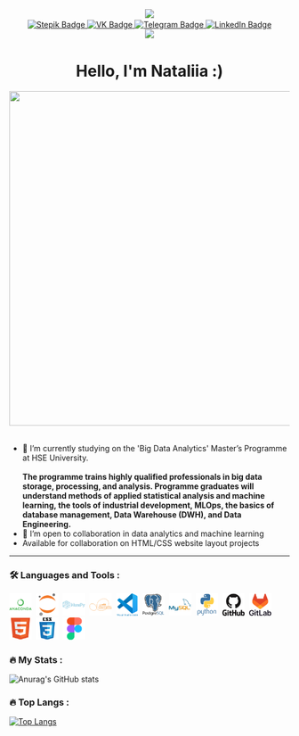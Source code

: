 <div id="header" align="center">
  <img src="https://media1.giphy.com/media/v1.Y2lkPTc5MGI3NjExOTg4cncwejZ6bngxMDR5d2F5YThqNG5icnVidnYxNjJmaDBwbDJnZCZlcD12MV9pbnRlcm5hbF9naWZfYnlfaWQmY3Q9cw/Y06e2KFCG48qwNMGK2/giphy.gif" width="100"/>
</div>

<div id="badges" align="center">
   <a href=" https://stepik.org/users/576574712/profile" target="_blank" rel="noopener noreferrer">
    <img src="https://media1.giphy.com/media/v1.Y2lkPTc5MGI3NjExcDZuamhjbGNjdDYxZGxibjgzNTFmdnN2d3lzNXV2bnR0NjVhZ2doeCZlcD12MV9pbnRlcm5hbF9naWZfYnlfaWQmY3Q9Zw/l17COzMeI88CHPfBLg/giphy.gif" width="50" alt="Stepik Badge"/>
  </a>
  <!-- VK -->
  <a href="https://vk.com/nataliia_mos" target="_blank">
    <img src="https://gifs.obs.ru-moscow-1.hc.sbercloud.ru/f078ac6ec27d1899b6c4a0dab9e4f7c68788855b8ba1bcf4f50fd64974d50d2a.gif" width="50" alt="VK Badge"/>
  </a>
  <!-- Telegram -->
  <a href="https://t.me/Nataliia0771" target="_blank" rel="noopener noreferrer">
    <img src="https://gifs.obs.ru-moscow-1.hc.sbercloud.ru/0a5d7ec84c24146cf75aad080662db93a3ef7fa5da54c0685abdf791d71beaed.gif" width="50" alt="Telegram Badge"/>
  </a>
  <!-- LinkedIn -->
  <a href="https://www.linkedin.com/in/your-profile" target='_blank' rel="noopener noreferrer">
    <img src="https://img.shields.io/badge/LinkedIn-blue?style=for-the-badge&logo=linkedin&logoColor=white" alt="LinkedIn Badge"/>
  </a>
</div>

<div align="center">
    <img src="https://komarev.com/ghpvc/?username=NataliYa0771&style=flat-square&color=green" alt=" "/>
</div>
<h1 align="center">
  <strong> Hello, I'm Nataliia :) </strong>
  <!-- <img src="https://media.giphy.com/media/hvRJCLFzcasrR4ia7z/giphy.gif" width="30px"/>-->
</h1>

<div align="center">
  <img src="https://media4.giphy.com/media/v1.Y2lkPTc5MGI3NjExbXR2emo1bXgxbHQxeXV4cDBicjg2N28ycGZ2b3hzM3prNnU4b3B6NiZlcD12MV9pbnRlcm5hbF9naWZfYnlfaWQmY3Q9Zw/lbcLMX9B6sTsGjUmS3/giphy.gif" width="600" height="600"/>
</div>

## 

- 🌱 I’m currently studying on the 'Big Data Analytics' Master’s Programme at HSE University.<br><br>
<strong>The programme trains highly qualified professionals in big data storage, processing, and analysis. Programme graduates will understand methods of applied statistical analysis and machine learning, the tools of industrial development, MLOps, the basics of database management, Data Warehouse (DWH), and Data Engineering.</strong>
- 👯 I’m open to collaboration in data analytics and machine learning
- Available for collaboration on HTML/CSS website layout projects
<!-- - 🔭 I’m currently working on ...
- 🤔 I’m looking for help with ...
- 💬 Ask me about ...
- ⚡ Fun fact: ...
> -->

---

### :hammer_and_wrench: Languages and Tools :

<div>
  <img src="https://github.com/devicons/devicon/blob/master/icons/anaconda/anaconda-original-wordmark.svg" title="anaconda" alt="anaconda" width="40" height="40"/>&nbsp;
  <img src="https://github.com/devicons/devicon/blob/master/icons/jupyter/jupyter-original.svg" title="jupyter" alt="jupyter" width="40" height="40"/>&nbsp;
  <img src="https://github.com/devicons/devicon/blob/master/icons/numpy/numpy-line-wordmark.svg" title="numpy" alt="numpy" width="40" height="40"/>&nbsp;
  <img src="https://github.com/devicons/devicon/blob/master/icons/scikitlearn/scikitlearn-line.svg" title="scikitlearn" alt="scikitlearn" width="40" height="40"/>&nbsp;
  <img src="https://github.com/devicons/devicon/blob/master/icons/vscode/vscode-original-wordmark.svg" title="vscode"  alt="vscode" width="40" height="40"/>&nbsp;
  <img src="https://github.com/devicons/devicon/blob/master/icons/postgresql/postgresql-original-wordmark.svg" title="postgres"  alt="postgres" width="40" height="40"/>&nbsp;
  <img src="https://github.com/devicons/devicon/blob/master/icons/mysql/mysql-original-wordmark.svg" title="MySQL"  alt="MySQL" width="40" height="40"/>&nbsp;
  <img src="https://github.com/devicons/devicon/blob/master/icons/python/python-original-wordmark.svg" title="python" alt="python" width="40" height="40"/>&nbsp;
  <img src="https://github.com/devicons/devicon/blob/master/icons/github/github-original-wordmark.svg" title="Github" alt="Github" width="40" height="40"/>&nbsp;
  <img src="https://github.com/devicons/devicon/blob/master/icons/gitlab/gitlab-original-wordmark.svg" title="Gitlub" alt="Gitlub" width="40" height="40"/>&nbsp;
  <img src="https://github.com/devicons/devicon/blob/master/icons/html5/html5-original.svg" title="HTML5" alt="HTML" width="40" height="40"/>&nbsp;
  <img src="https://github.com/devicons/devicon/blob/master/icons/css3/css3-original-wordmark.svg" title="css3" alt="css3" width="40" height="40"/>&nbsp;
  <img src="https://github.com/devicons/devicon/blob/master/icons/figma/figma-original.svg" title="figma"  alt="figma" width="40" height="40"/>&nbsp;
</div>

### 🔥 My Stats :

![Anurag's GitHub stats](https://github-readme-stats.vercel.app/api?username=NataliYa0771&show_icons=true&theme=dark)

### 🔥 Top Langs :

[![Top Langs](https://github-readme-stats.vercel.app/api/top-langs/?username=NataliYa0771&layout=compact&theme=vision-friendly-dark)]( https://github.com/anuraghazra/github-readme-stats )



